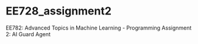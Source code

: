 # EE728_assignment2
EE782: Advanced Topics in Machine Learning - Programming Assignment 2: AI Guard Agent
